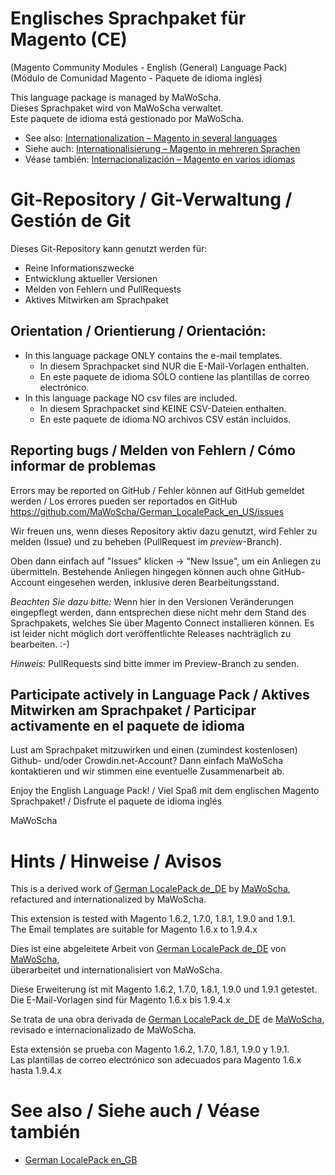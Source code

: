 # Englisches Sprachpaket für Magento (CE)
(Magento Community Modules - English (General) Language Pack)<br />
(Módulo de Comunidad Magento - Paquete de idioma inglés)

This language package is managed by MaWoScha.<br />
Dieses Sprachpaket wird von MaWoScha verwaltet.<br />
Este paquete de idioma está gestionado por MaWoScha.

* See also: [Internationalization – Magento in several languages](http://blog.siempro.co/?p=105&lang=en)
* Siehe auch: [Internationalisierung – Magento in mehreren Sprachen](http://blog.siempro.co/?p=105&lang=de)
* Véase también: [Internacionalización – Magento en varios idiomas](http://blog.siempro.co/?p=105&lang=es)


# Git-Repository / Git-Verwaltung / Gestión de Git

Dieses Git-Repository kann genutzt werden für:

* Reine Informationszwecke
* Entwicklung aktueller Versionen
* Melden von Fehlern und PullRequests
* Aktives Mitwirken am Sprachpaket

## Orientation / Orientierung / Orientación:

* In this language package ONLY contains the e-mail templates.
  * In diesem Sprachpacket sind NUR die E-Mail-Vorlagen enthalten.
  * En este paquete de idioma SÓLO contiene las plantillas de correo electrónico.
* In this language package NO csv files are included.
  * In diesem Sprachpacket sind KEINE CSV-Dateien enthalten.
  * En este paquete de idioma NO archivos CSV están incluidos.

## Reporting bugs / Melden von Fehlern / Cómo informar de problemas

Errors may be reported on GitHub / Fehler können auf GitHub gemeldet werden / Los errores pueden ser reportados en GitHub
<a href="https://github.com/MaWoScha/German_LocalePack_en_US/issues">https://github.com/MaWoScha/German_LocalePack_en_US/issues</a>

Wir freuen uns, wenn dieses Repository aktiv dazu genutzt, wird Fehler zu melden (Issue) und zu beheben (PullRequest im _preview_-Branch).

Oben dann einfach auf "Issues" klicken -> "New Issue", um ein Anliegen zu übermitteln. Bestehende Anliegen hingegen können auch ohne GitHub-Account eingesehen werden, inklusive deren Bearbeitungsstand.

_Beachten Sie dazu bitte:_ Wenn hier in den Versionen Veränderungen eingepflegt werden, dann entsprechen diese nicht mehr dem Stand des Sprachpakets, welches Sie über Magento Connect installieren können. Es ist leider nicht möglich dort veröffentlichte Releases nachträglich zu bearbeiten. :-)

_Hinweis:_ PullRequests sind bitte immer im Preview-Branch zu senden.

## Participate actively in Language Pack / Aktives Mitwirken am Sprachpaket / Participar activamente en el paquete de idioma

Lust am Sprachpaket mitzuwirken und einen (zumindest kostenlosen) Github- und/oder Crowdin.net-Account? Dann einfach MaWoScha kontaktieren und wir stimmen eine eventuelle Zusammenarbeit ab.

Enjoy the English Language Pack! / Viel Spaß mit dem englischen Magento Sprachpaket! / Disfrute el paquete de idioma inglés

MaWoScha


# Hints / Hinweise / Avisos

This is a derived work of [German LocalePack de_DE](https://github.com/MaWoScha/German_LocalePack_de_DE) by [MaWoScha](https://github.com/MaWoScha/),<br />
refactured and internationalized by MaWoScha.

This extension is tested with Magento 1.6.2, 1.7.0, 1.8.1, 1.9.0 and 1.9.1. <br />
The Email templates are suitable for Magento 1.6.x to 1.9.4.x

Dies ist eine abgeleitete Arbeit von [German LocalePack de_DE](https://github.com/MaWoScha/German_LocalePack_de_DE) von [MaWoScha](https://github.com/MaWoScha/),<br />
überarbeitet und internationalisiert von MaWoScha.

Diese Erweiterung ist mit Magento 1.6.2, 1.7.0, 1.8.1, 1.9.0 und 1.9.1 getestet. <br />
Die E-Mail-Vorlagen sind für Magento 1.6.x bis 1.9.4.x


Se trata de una obra derivada de [German LocalePack de_DE](https://github.com/MaWoScha/German_LocalePack_de_DE) de [MaWoScha](https://github.com/MaWoScha/),<br />
revisado e internacionalizado de MaWoScha.

Esta extensión se prueba con Magento 1.6.2, 1.7.0, 1.8.1, 1.9.0 y 1.9.1. <br />
Las plantillas de correo electrónico son adecuados para Magento 1.6.x hasta 1.9.4.x


# See also / Siehe auch / Véase también
* [German LocalePack en_GB](https://github.com/MaWoScha/German_LocalePack_en_GB)
